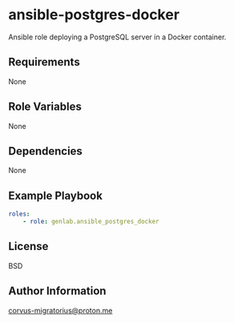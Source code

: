 ansible-postgres-docker
=========

Ansible role deploying a PostgreSQL server in a Docker container.

Requirements
------------

None

Role Variables
--------------

None

Dependencies
------------

None

Example Playbook
----------------

```yaml
roles:
    - role: genlab.ansible_postgres_docker
```

License
-------

BSD

Author Information
------------------

corvus-migratorius@proton.me
